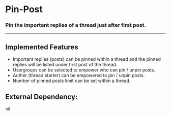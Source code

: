 # Pin-Post
### Pin the important replies of a thread just after first post.
---

## Implemented Features
- Important replies (posts) can be pinned within a thread and the pinned replies will be listed under first post of the thread.
- Usergroups can be selected to empower who can pin / unpin posts.
- Auther (thread starter) can be empowered to pin / unpin posts.
- Number of pinned posts limit can be set within a thread. 


## External Dependency:
nil